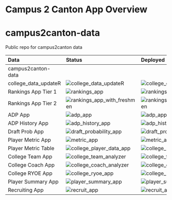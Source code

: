 Campus 2 Canton App Overview
================

# campus2canton-data

Public repo for campus2canton data

<!-- badges: start -->
<!-- badges: end -->

| Data                 | Status                                                                                                                               | Deployed                                                                                                                                                   |
|:---------------------|:-------------------------------------------------------------------------------------------------------------------------------------|:-----------------------------------------------------------------------------------------------------------------------------------------------------------|
| campus2canton-data   |                                                                                                                                      |                                                                                                                                                            |
| college_data_updateR | ![college_data_updateR](https://github.com/JerrickBackous/college_data_updateR/workflows/Update%20College%20Player%20Data/badge.svg) | ![college_data_updateR](https://github.com/JerrickBackous/college_data_updateR/workflows/Update%20NFL%20Player%20Results/badge.svg)                        |
| Rankings App Tier 1  | ![rankings_app](https://github.com/JerrickBackous/rankings_app/workflows/R-CMD-check/badge.svg)                                      | ![rankings_app](https://github.com/JerrickBackous/rankings_app/workflows/Update%20C2C%20Rankings/badge.svg)                                                |
| Rankings App Tier 2  | ![rankings_app_with_freshmen](https://github.com/JerrickBackous/rankings_app_with_freshmen/workflows/R-CMD-check/badge.svg)          | ![rankings_app_with_freshmen](https://github.com/JerrickBackous/rankings_app_with_freshmen/workflows/Update%20Tier%202%20Rankings%20Shiny%20App/badge.svg) |
| ADP App              | ![adp_app](https://github.com/JerrickBackous/adp_app/workflows/R-CMD-check/badge.svg)                                                | ![adp_app](https://github.com/JerrickBackous/adp_app/workflows/Update%20ADP%20Data/badge.svg)                                                              |
| ADP History App      | ![adp_history_app](https://github.com/JerrickBackous/adp_history_app/workflows/R-CMD-check/badge.svg)                                | ![adp_history_app](https://github.com/JerrickBackous/adp_history_app/workflows/Update%20ADP%20History%20Data/badge.svg)                                    |
| Draft Prob App       | ![draft_probability_app](https://github.com/JerrickBackous/draft_probability_app/workflows/R-CMD-check/badge.svg)                    | ![draft_probability_app](https://github.com/JerrickBackous/draft_probability_app/workflows/Update%20Draft%20Prob%20Data/badge.svg)                         |
| Player Metric App    | ![metric_app](https://github.com/JerrickBackous/metric_app/workflows/R-CMD-check/badge.svg)                                          | ![metric_app](https://github.com/JerrickBackous/metric_app/workflows/Update%20Metric%20Shiny%20App/badge.svg)                                              |
| Player Metric Table  | ![college_player_data_app](https://github.com/JerrickBackous/college_player_data_app/workflows/R-CMD-check/badge.svg)                | ![college_player_data_app](https://github.com/JerrickBackous/college_player_data_app/workflows/Update%20Player%20Data%20Shiny%20App/badge.svg)             |
| College Team App     | ![college_team_analyzer](https://github.com/JerrickBackous/college_team_analyzer/workflows/R-CMD-check/badge.svg)                    | ![college_team_analyzer](https://github.com/JerrickBackous/college_team_analyzer/workflows/Update%20Team%20Metric%20Data/badge.svg)                        |
| College Coach App    | ![college_coach_analyzer](https://github.com/JerrickBackous/college_coach_analyzer/workflows/R-CMD-check/badge.svg)                  | ![college_coach_analyzer](https://github.com/JerrickBackous/college_coach_analyzer/workflows/Update%20Coach%20Metric%20Data/badge.svg)                     |
| College RYOE App     | ![college_ryoe_app](https://github.com/JerrickBackous/college_ryoe_app/workflows/R-CMD-check/badge.svg)                              | ![college_ryoe_app](https://github.com/JerrickBackous/college_ryoe_app/workflows/Update%20RYOE%20Data/badge.svg)                                           |
| Player Summary App   | ![player_summary_app](https://github.com/JerrickBackous/player_summary_app/workflows/R-CMD-check/badge.svg)                          | ![player_summary_app](https://github.com/JerrickBackous/player_summary_app/workflows/Update%20Player%20Summary%20Shiny%20App/badge.svg)                    |
| Recruiting App       | ![recruit_app](https://github.com/JerrickBackous/recruit_app/workflows/R-CMD-check/badge.svg)                                        | ![recruit_app](https://github.com/JerrickBackous/recruit_app/workflows/Update%20Recruit%20Shiny%20App/badge.svg)                                           |

